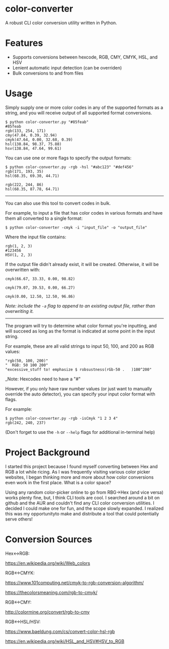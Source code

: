 # color-converter

A robust CLI color conversion utility written in Python.

# Features

- Supports conversions between hexcode, RGB, CMY, CMYK, HSL, and HSV
- Lenient automatic input detection (can be overriden)
- Bulk conversions to and from files

# Usage

Simply supply one or more color codes in any of the supported formats as a string, and you will receive output of all supported format conversions.

```
$ python color-converter.py "#85feab"
#85feab
rgb(133, 254, 171)
cmy(47.84, 0.39, 32.94)
cmyk(47.64, 0.00, 32.68, 0.39)
hsl(138.84, 98.37, 75.88)
hsv(138.84, 47.64, 99.61)
```

You can use one or more flags to specify the output formats:

```
$ python color-converter.py -rgb -hsl "#abc123" "#def456"
rgb(171, 193, 35)
hsl(68.35, 69.30, 44.71)

rgb(222, 244, 86)
hsl(68.35, 87.78, 64.71)
```

---

You can also use this tool to convert codes in bulk.

For example, to input a file that has color codes in various formats and have them all converted to a single format:

```
$ python color-converter -cmyk -i "input_file" -o "output_file"
```

Where the input file contains:

```
rgb(1, 2, 3)
#123456
HSV(1, 2, 3)
```

If the output file didn't already exist, it will be created. Otherwise, it will be overwritten with:

```
cmyk(66.67, 33.33, 0.00, 98.82)

cmyk(79.07, 39.53, 0.00, 66.27)

cmyk(0.00, 12.50, 12.50, 96.86)
```

_Note: include the `-a` flag to append to an existing output file, rather than overwriting it._

---

The program will try to determine what color format you're inputting, and will succeed as long as the format is indicated at some point in the input string.

For example, these are all valid strings to input 50, 100, and 200 as RGB values:

```
"rgb(50, 100, 200)"
"  RGB: 50 100 200"
"excessive_stuff to! emphasize $ robsustness(rGb-50 .   )100^200"
```

_Note: Hexcodes need to have a "#"  

However, if you only have raw number values (or just want to manually override the auto detector), you can specify your input color format with flags.

For example:

```
$ python color-converter.py -rgb -isCmyk "1 2 3 4"
rgb(242, 240, 237)
```

(Don't forget to use the `-h` or `--help` flags for additional in-terminal help)

# Project Background

I started this project because I found myself converting between Hex and RGB a lot while ricing. As I was frequently visiting various color picker websites, I began thinking more and more about how color conversions even work in the first place. What is a color space?

Using any random color-picker online to go from RBG->Hex (and vice versa) works plenty fine, but, I think CLI tools are cool. I searched around a bit on github and the AUR and couldn't find any CLI color conversion utilities. I decided I could make one for fun, and the scope slowly expanded. I realized this was my opportunityto make and distribute a tool that could potentially serve others!

# Conversion Sources

Hex<->RGB:

https://en.wikipedia.org/wiki/Web_colors

RGB<->CMYK:

https://www.101computing.net/cmyk-to-rgb-conversion-algorithm/

https://thecolorsmeaning.com/rgb-to-cmyk/

RGB<->CMY:

http://colormine.org/convert/rgb-to-cmy

RGB<->HSL/HSV:

https://www.baeldung.com/cs/convert-color-hsl-rgb

https://en.wikipedia.org/wiki/HSL_and_HSV#HSV_to_RGB
